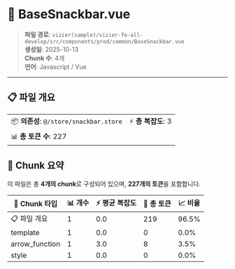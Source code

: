 # 📄 BaseSnackbar.vue

> **파일 경로**: `vizier(sample)/vizier-fe-all-develop/src/components/prod/common/BaseSnackbar.vue`  
> **생성일**: 2025-10-13  
> **Chunk 수**: 4개  
> **언어**: Javascript / Vue
---





## 📋 파일 개요

| | |
|--|--|
| 📦 **의존성**: `@/store/snackbar.store` | ⚡ **총 복잡도**: 3 |
| 📊 **총 토큰 수**: 227 |  |






## 🧩 Chunk 요약

이 파일은 총 **4개의 chunk**로 구성되어 있으며, **227개의 토큰**을 포함합니다.

| 🧩 Chunk 타입 | 📊 개수 | ⚡ 평균 복잡도 | 📝 총 토큰 | 📈 비율 |
|---------------|--------|-------------|----------|--------|
| 📋 파일 개요 | 1 | 0.0 | 219 | 96.5% |
| template | 1 | 0.0 | 0 | 0.0% |
| arrow_function | 1 | 3.0 | 8 | 3.5% |
| style | 1 | 0.0 | 0 | 0.0% |

